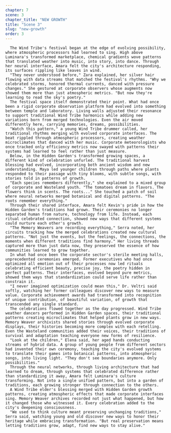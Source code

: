 ```yaml
---
chapter: 7
scene: 3
chapter_title: "NEW GROWTH"
title: "Scene 3"
slug: "new-growth"
order: 3
---
```


      The Wind Tribe's festival began at the edge of evolving possibility, where atmospheric processors had learned to sing. High above Luminara's transformed marketplace, chemical gradients wove patterns that translated weather into music, into story, into dance. Through her neural interface, Amara felt the city's architecture responding, its surfaces rippling like leaves in wind.
      "They never understood before," Zara explained, her silver hair flowing with data streams that matched the festival's rhythms. "Why we celebrated storms, honored thermal currents, danced with pressure changes." She gestured at corporate observers whose augments now showed them more than just atmospheric metrics. "But now they're learning to read the sky's poetry."
      The festival space itself demonstrated their point. What had once been a rigid corporate observation platform had evolved into something between temple and laboratory. Living walls adjusted their resonance to support traditional Wind Tribe harmonics while adding new variations born from merged technologies. Even the air moved differently here, carrying memories, dreams, possibilities.
      "Watch this pattern," a young Wind Tribe drummer called, her traditional rhythms merging with evolved corporate interfaces. The beat rippled through atmospheric processors, creating weather microclimates that danced with her music. Corporate meteorologists who once tracked only efficiency metrics now swayed with patterns their systems had learned to feel rather than just measure.
      Below, in the Hidden Garden's transformed growing spaces, a different kind of celebration unfurled. The traditional harvest blessing had evolved, incorporating both ancient wisdom and new understanding. Maya led younger children through paths where plants responded to their passage with tiny blooms, with subtle songs, with stories told in patterns of growth.
      "Each species remembers differently," she explained to a mixed group of corporate and Wasteland youth. "The tomatoes dream in flavors. The flowers think in scents. The roots..." She touched a patch of soil where neural networks merged botanical and digital patterns. "The roots remember everything."
      Through their shared interface, Amara felt Kevin's pride in how the Hidden Garden's traditions had grown. Their ceremonies no longer separated human from nature, technology from life. Instead, each ritual celebrated connection, showed new ways that different systems could nurture each other's growth.
      "The Memory Weavers are recording everything," Serra noted, her circuits tracking how the merged celebrations created new cultural patterns. "Not just the events, but the feelings, the connections, the moments when different traditions find harmony." Her living threads captured more than just data now, they preserved the essence of how communities learned to grow together.
      In what had once been the corporate sector's sterile meeting halls, unprecedented ceremonies emerged. Former executives who had once optimized all emotion out of their processes now led rituals celebrating efficient beauty, precise joy, the poetry hidden in perfect patterns. Their interfaces, evolved beyond pure metrics, showed them ways that standardization could serve life rather than constrain it.
      "I never imagined optimization could mean this," Dr. Veltri said softly, watching her former colleagues discover new ways to measure value. Corporate achievement awards had transformed into recognition of unique contribution, of beautiful variation, of growth that transcended any single standard.
      The celebrations flowed together as the day progressed. Wind Tribe weather dancers performed in Hidden Garden spaces, their traditional patterns creating microclimates that helped plants grow in new ways. Memory Weaver archivists shared stories through evolved corporate displays, their histories becoming more complex with each retelling. Even the Wasteland communities added their voices, their traditions of survival and adaptation teaching everyone new forms of resilience.
      "Look at the children," Elena said, her aged hands conducting streams of hybrid data. A group of young people from different sectors had invented their own ceremony, teaching the city's evolved systems to translate their games into botanical patterns, into atmospheric songs, into living light. "They don't see boundaries anymore. Only possibilities."
      Through the neural networks, through living architecture that had learned to dream, through systems that celebrated difference rather than standardizing it away, Amara felt Luminara's culture transforming. Not into a single unified pattern, but into a garden of traditions, each growing stronger through connection to the others.
      A Wind Tribe elder's blessing merged with Hidden Garden growth patterns, creating atmospheric effects that made corporate interfaces sing. Memory Weaver archives recorded not just what happened, but how it changed those who witnessed it. Every celebration added to the city's deepening consciousness.
      "We used to think culture meant preserving unchanging traditions," Serra said, watching young and old discover new ways to honor their heritage while embracing transformation. "But real preservation means letting traditions grow, adapt, find new ways to stay alive."
